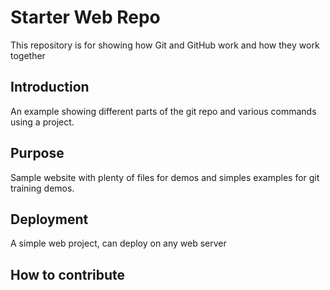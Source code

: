 # Starter Web Repo

This repository is for showing how Git and GitHub work and how they work together

## Introduction

An example showing different parts of the git repo and various commands using a project.

## Purpose

Sample website with plenty of files for demos and simples examples for git training demos.

## Deployment

A simple web project, can deploy on any web server

## How to contribute